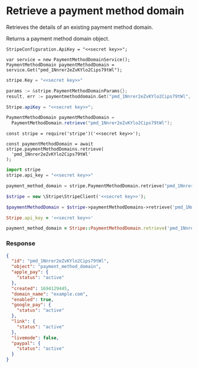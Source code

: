 # Retrieve a payment method domain

Retrieves the details of an existing payment method domain.

Returns a payment method domain object.


```dotnet
StripeConfiguration.ApiKey = "<<secret key>>";

var service = new PaymentMethodDomainService();
PaymentMethodDomain paymentMethodDomain = service.Get("pmd_1Nnrer2eZvKYlo2Cips79tWl");
```

```go
stripe.Key = "<<secret key>>"

params := &stripe.PaymentMethodDomainParams{};
result, err := paymentmethoddomain.Get("pmd_1Nnrer2eZvKYlo2Cips79tWl", params);
```

```java
Stripe.apiKey = "<<secret key>>";

PaymentMethodDomain paymentMethodDomain =
  PaymentMethodDomain.retrieve("pmd_1Nnrer2eZvKYlo2Cips79tWl");
```

```node
const stripe = require('stripe')('<<secret key>>');

const paymentMethodDomain = await stripe.paymentMethodDomains.retrieve(
  'pmd_1Nnrer2eZvKYlo2Cips79tWl'
);
```

```python
import stripe
stripe.api_key = "<<secret key>>"

payment_method_domain = stripe.PaymentMethodDomain.retrieve("pmd_1Nnrer2eZvKYlo2Cips79tWl")
```

```php
$stripe = new \Stripe\StripeClient('<<secret key>>');

$paymentMethodDomain = $stripe->paymentMethodDomains->retrieve('pmd_1Nnrer2eZvKYlo2Cips79tWl', []);
```

```ruby
Stripe.api_key = '<<secret key>>'

payment_method_domain = Stripe::PaymentMethodDomain.retrieve('pmd_1Nnrer2eZvKYlo2Cips79tWl')
```

### Response

```json
{
  "id": "pmd_1Nnrer2eZvKYlo2Cips79tWl",
  "object": "payment_method_domain",
  "apple_pay": {
    "status": "active"
  },
  "created": 1694129445,
  "domain_name": "example.com",
  "enabled": true,
  "google_pay": {
    "status": "active"
  },
  "link": {
    "status": "active"
  },
  "livemode": false,
  "paypal": {
    "status": "active"
  }
}
```